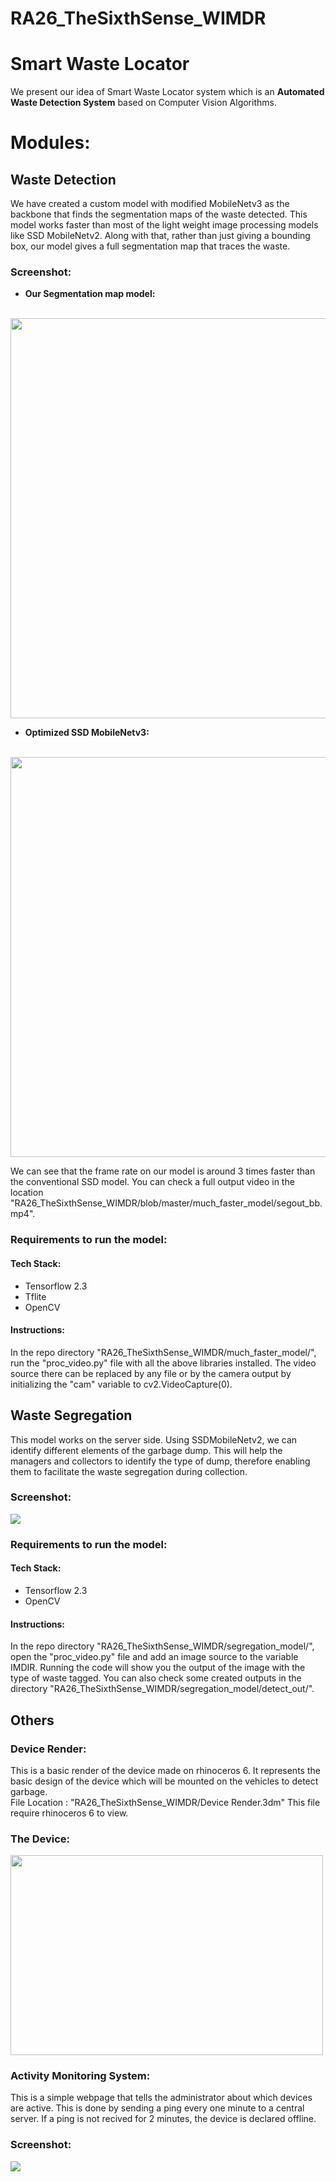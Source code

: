 # RA26_TheSixthSense_WIMDR

# Smart Waste Locator

  We present our idea of Smart Waste Locator system which is an **Automated Waste Detection System** based on Computer Vision Algorithms.
  
# Modules:

## Waste Detection

We have created a custom model with modified MobileNetv3 as the backbone that finds the segmentation maps of the waste detected. This model works faster than most of the light weight image processing models like SSD MobileNetv2. Along with that, rather than just giving a bounding box, our model gives a full segmentation map that traces the waste.

### Screenshot:

- <b> Our Segmentation map model: </b>
<br>
<img src = "https://github.com/ShivamShrirao/RA26_TheSixthSense_WIMDR/blob/master/Sample_Images/seg_map.png" width="640" height="640"></img>

- <b> Optimized SSD MobileNetv3: </b>
<br>
<img src = "https://github.com/ShivamShrirao/RA26_TheSixthSense_WIMDR/blob/master/Sample_Images/ssd.png" width="640" height="640"></img>


We can see that the frame rate on our model is around 3 times faster than the conventional SSD model. You can check a full output video in the location "RA26_TheSixthSense_WIMDR/blob/master/much_faster_model/segout_bb.mp4".

### Requirements to run the model:
#### Tech Stack:
- Tensorflow 2.3
- Tflite
- OpenCV

#### Instructions:
In the repo directory "RA26_TheSixthSense_WIMDR/much_faster_model/", run the "proc_video.py" file with all the above libraries installed. The video source there can be replaced by any file or by the camera output by initializing the "cam" variable to cv2.VideoCapture(0).


## Waste Segregation

This model works on the server side. Using SSDMobileNetv2, we can identify different elements of the garbage dump. This will help the managers and collectors to identify the type of dump, therefore enabling them to facilitate the waste segregation during collection.

### Screenshot:
<img src = "https://github.com/ShivamShrirao/RA26_TheSixthSense_WIMDR/blob/master/Sample_Images/segregation.PNG"></img>

### Requirements to run the model:
#### Tech Stack:
- Tensorflow 2.3
- OpenCV

#### Instructions:
In the repo directory "RA26_TheSixthSense_WIMDR/segregation_model/", open the "proc_video.py" file and add an image source to the variable IMDIR. Running the code will show you the output of the image with the type of waste tagged. You can also check some created outputs in the directory "RA26_TheSixthSense_WIMDR/segregation_model/detect_out/".

## Others

### Device Render:
This is a basic render of the device made on rhinoceros 6. It represents the basic design of the device which will be mounted on the vehicles to detect garbage.<br>
File Location : "RA26_TheSixthSense_WIMDR/Device Render.3dm"
This file require rhinoceros 6 to view.
### The Device:
<img src = "https://github.com/ShivamShrirao/RA26_TheSixthSense_WIMDR/blob/master/Sample_Images/device_render.gif"  width="500" height="320"></img>


### Activity Monitoring System:
This is a simple webpage that tells the administrator about which devices are active. This is done by sending a ping every one minute to a central server. If a ping is not recived for 2 minutes, the device is declared offline. 
### Screenshot:
<img src = "https://github.com/ShivamShrirao/RA26_TheSixthSense_WIMDR/blob/master/Sample_Images/monitor.png"></img>



